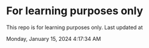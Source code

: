 # For learning purposes only
This repo is for learning purposes only.
Last updated at

Monday, January 15, 2024 4:17:34 AM

